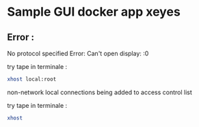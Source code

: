 # Sample GUI docker app xeyes



## Error : 
No protocol specified
Error: Can't open display: :0

try tape in terminale : 
```bash
xhost local:root
```
non-network local connections being added to access control list

try tape in terminale : 
```bash
xhost
```



